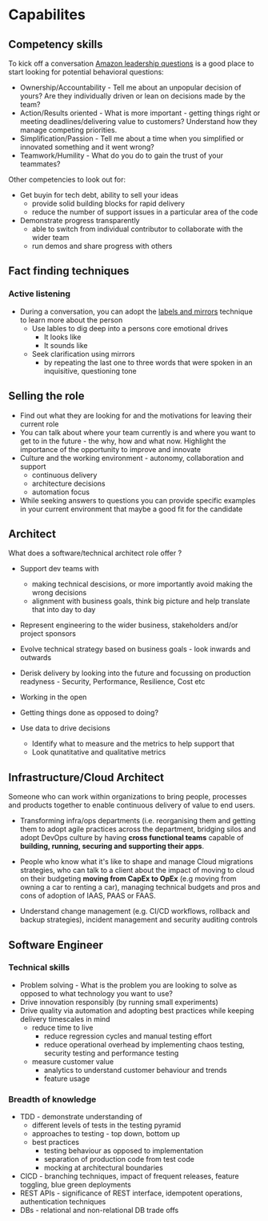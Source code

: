 # Capabilites

## Competency skills

To kick off a conversation [Amazon leadership questions](https://www.yoreoyster.com/blog/amazon-leadership-principles-questions/) is a good place to start looking for potential behavioral questions:

* Ownership/Accountability - Tell me about an unpopular decision of yours? Are they individually driven or lean on decisions made by the team?
* Action/Results oriented - What is more important - getting things right or meeting deadlines/delivering value to customers? Understand how they manage competing priorities.
* Simplification/Passion - Tell me about a time when you simplified or innovated something and it went wrong?
* Teamwork/Humility - What do you do to gain the trust of your teammates?

Other competencies to look out for:

* Get buyin for tech debt, ability to sell your ideas
  * provide solid building blocks for rapid delivery
  * reduce the number of support issues in a particular area of the code
* Demonstrate progress transparently
  * able to switch from individual contributor to collaborate with the wider team
  * run demos and share progress with others

## Fact finding techniques

### Active listening

* During a conversation, you can adopt the [labels and mirrors](https://blog.blackswanltd.com/the-edge/7-negotiation-techniques-for-introverts) technique to learn more about the person 
  * Use lables to dig deep into a persons core emotional drives
    * It looks like
    * It sounds like
  * Seek clarification using mirrors
    * by repeating the last one to three words that were spoken in an inquisitive, questioning tone

## Selling the role

* Find out what they are looking for and the motivations for leaving their current role
* You can talk about where your team currently is and where you want to get to in the future - the why, how and what now. Highlight the importance of the opportunity to improve and innovate
* Culture and the working environment - autonomy, collaboration and support
  * continuous delivery
  * architecture decisions
  * automation focus
* While seeking answers to questions you can provide specific examples in your current environment that maybe a good fit for the candidate

## Architect

What does a software/technical architect role offer ?

* Support dev teams with
  * making technical descisions, or more importantly avoid making the wrong decisions
  * alignment with business goals, think big picture and help translate that into day to day

* Represent engineering to the wider business, stakeholders and/or project sponsors
* Evolve technical strategy based on business goals - look inwards and outwards
* Derisk delivery by looking into the future and focussing on production readyness - Security, Performance, Resilience, Cost etc
* Working in the open
* Getting things done as opposed to doing?
* Use data to drive decisions
  * Identify what to measure and the metrics to help support that
  * Look qunatitative and qualitative metrics

## Infrastructure/Cloud Architect  

Someone who can work within organizations to bring people, processes and products together to enable continuous delivery of value to end users.

* Transforming infra/ops departments (i.e. reorganising them and getting them to adopt agile practices across the department, bridging silos and adopt DevOps culture by having **cross functional teams** capable of **building, running, securing and supporting their apps**.

* People who know what it's like to shape and manage Cloud migrations strategies, who can talk to a client about the impact of moving to cloud on their budgeting **moving from CapEx to OpEx** (e.g moving from owning a car to renting a car), managing technical budgets and pros and cons of adoption of IAAS, PAAS or FAAS.

* Understand change management (e.g. CI/CD workflows, rollback and backup strategies), incident management and security auditing controls

## Software Engineer

### Technical skills

* Problem solving - What is the problem you are looking to solve as opposed to what technology you want to use?
* Drive innovation responsibly (by running small experiments)
* Drive quality via automation and adopting best practices while keeping delivery timescales in mind
  * reduce time to live
    * reduce regression cycles and manual testing effort
    * reduce operational overhead by implementing chaos testing, security testing and performance testing
  * measure customer value
    * analytics to understand customer behaviour and trends
    * feature usage

### Breadth of knowledge  
  
* TDD - demonstrate understanding of 
  * different levels of tests in the testing pyramid
  * approaches to testing - top down, bottom up
  * best practices
    * testing behaviour as opposed to implementation
    * separation of production code from test code
    * mocking at architectural boundaries
* CICD - branching techniques, impact of frequent releases, feature toggling, blue green deployments
* REST APIs - significance of REST interface, idempotent operations, authentication techniques
* DBs - relational and non-relational DB trade offs

